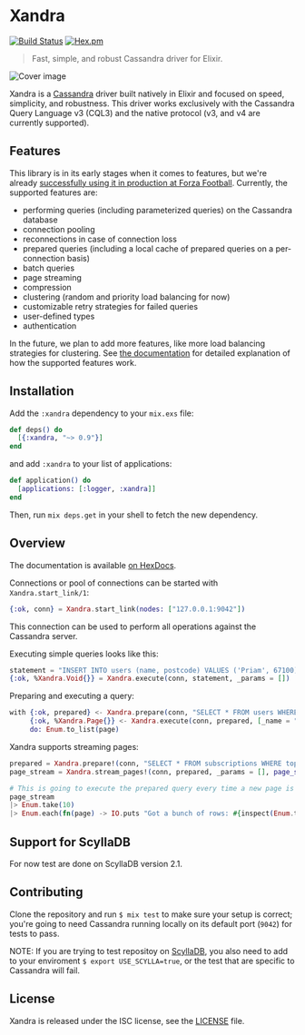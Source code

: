 # Xandra

[![Build Status](https://travis-ci.org/lexhide/xandra.svg?branch=master)](https://travis-ci.org/lexhide/xandra)
[![Hex.pm](https://img.shields.io/hexpm/v/xandra.svg)](https://hex.pm/packages/xandra)

> Fast, simple, and robust Cassandra driver for Elixir.

![Cover image](http://i.imgur.com/qtbgj00.jpg)

Xandra is a [Cassandra][cassandra] driver built natively in Elixir and focused on speed, simplicity, and robustness.
This driver works exclusively with the Cassandra Query Language v3 (CQL3) and the native protocol (v3, and v4 are currently supported).

## Features

This library is in its early stages when it comes to features, but we're already [successfully using it in production at Forza Football][production-use]. Currently, the supported features are:

  * performing queries (including parameterized queries) on the Cassandra database
  * connection pooling
  * reconnections in case of connection loss
  * prepared queries (including a local cache of prepared queries on a per-connection basis)
  * batch queries
  * page streaming
  * compression
  * clustering (random and priority load balancing for now)
  * customizable retry strategies for failed queries
  * user-defined types
  * authentication

In the future, we plan to add more features, like more load balancing strategies for clustering. See [the documentation][documentation] for detailed explanation of how the supported features work.

## Installation

Add the `:xandra` dependency to your `mix.exs` file:

```elixir
def deps() do
  [{:xandra, "~> 0.9"}]
end
```

and add `:xandra` to your list of applications:

```elixir
def application() do
  [applications: [:logger, :xandra]]
end
```

Then, run `mix deps.get` in your shell to fetch the new dependency.

## Overview

The documentation is available [on HexDocs][documentation].

Connections or pool of connections can be started with `Xandra.start_link/1`:

```elixir
{:ok, conn} = Xandra.start_link(nodes: ["127.0.0.1:9042"])
```

This connection can be used to perform all operations against the Cassandra server.

Executing simple queries looks like this:

```elixir
statement = "INSERT INTO users (name, postcode) VALUES ('Priam', 67100)"
{:ok, %Xandra.Void{}} = Xandra.execute(conn, statement, _params = [])
```

Preparing and executing a query:

```elixir
with {:ok, prepared} <- Xandra.prepare(conn, "SELECT * FROM users WHERE name = ?"),
     {:ok, %Xandra.Page{}} <- Xandra.execute(conn, prepared, [_name = "Priam"]),
     do: Enum.to_list(page)
```

Xandra supports streaming pages:

```elixir
prepared = Xandra.prepare!(conn, "SELECT * FROM subscriptions WHERE topic = :topic")
page_stream = Xandra.stream_pages!(conn, prepared, _params = [], page_size: 1_000)

# This is going to execute the prepared query every time a new page is needed:
page_stream
|> Enum.take(10)
|> Enum.each(fn(page) -> IO.puts "Got a bunch of rows: #{inspect(Enum.to_list(page))}" end)
```

## Support for ScyllaDB

For now test are done on ScyllaDB version 2.1. 

## Contributing

Clone the repository and run `$ mix test` to make sure your setup is correct; you're going to need Cassandra running locally on its default port (`9042`) for tests to pass.

NOTE: If you are trying to test repositoy on [ScyllaDB](https://www.scylladb.com/), you also need to add to your enviroment `$ export USE_SCYLLA=true`, or the test that are specific to Cassandra will fail.

## License

Xandra is released under the ISC license, see the [LICENSE](LICENSE) file.

[documentation]: https://hexdocs.pm/xandra
[cassandra]: http://cassandra.apache.org
[production-use]: http://tech.forzafootball.com/blog/the-pursuit-of-instant-pushes
